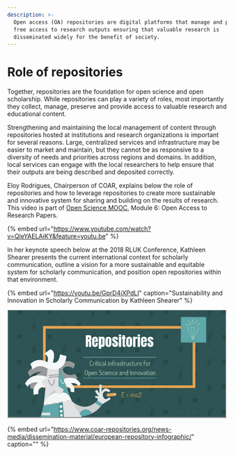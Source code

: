 ```yaml
---
description: >-
  Open access (OA) repositories are digital platforms that manage and provide
  free access to research outputs ensuring that valuable research is
  disseminated widely for the benefit of society.
---
```


# Role of repositories

Together, repositories are the foundation for open science and open scholarship. While repositories can play a variety of roles, most importantly they collect, manage, preserve and provide access to valuable research and educational content.

Strengthening and maintaining the local management of content through repositories hosted at institutions and research organizations is important for several reasons. Large, centralized services and infrastructure may be easier to market and maintain, but they cannot be as responsive to a diversity of needs and priorities across regions and domains. In addition, local services can engage with the local researchers to help ensure that their outputs are being described and deposited correctly.

Eloy Rodrigues, Chairperson of COAR, explains below the role of repositories and how to leverage repositories to create more sustainable and innovative system for sharing and building on the results of research. This video is part of [Open Science MOOC](https://opensciencemooc.eu),  Module 6: Open Access to Research Papers.

{% embed url="https://www.youtube.com/watch?v=QleYAELAiKY&feature=youtu.be" %}

In her keynote speech below at the 2018 RLUK Conference, Kathleen Shearer presents the current international context for scholarly communication, outline a vision for a more sustainable and equitable system for scholarly communication, and position open repositories within that environment.

{% embed url="https://youtu.be/GprD4iXPdLI" caption="Sustainability and Innovation in Scholarly Communication by Kathleen Shearer" %}

![COAR &amp; SPARC Europe -- European Repositories Infographic](../.gitbook/assets/screen-shot-2018-10-17-at-21.41.17.png)

{% embed url="https://www.coar-repositories.org/news-media/dissemination-material/european-repository-infographic/" caption="" %}

